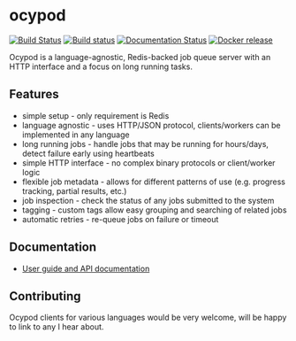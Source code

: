# ocypod

[![Build Status](https://travis-ci.com/davechallis/ocypod.svg?branch=master)](https://travis-ci.com/davechallis/ocypod)
[![Build status](https://ci.appveyor.com/api/projects/status/yi6kac4bn674upn1?svg=true)](https://ci.appveyor.com/project/davechallis/ocypod)
[![Documentation Status](https://readthedocs.org/projects/ocypod/badge/?version=latest)](https://ocypod.readthedocs.io/en/latest/?badge=latest)
[![Docker release](https://img.shields.io/docker/v/davechallis/ocypod?sort=semver)](https://hub.docker.com/r/davechallis/ocypod)


Ocypod is a language-agnostic, Redis-backed job queue server with an HTTP interface and a focus on long running tasks.

## Features

* simple setup - only requirement is Redis
* language agnostic - uses HTTP/JSON protocol, clients/workers can be
  implemented in any language
* long running jobs - handle jobs that may be running for hours/days,
  detect failure early using heartbeats
* simple HTTP interface - no complex binary protocols or client/worker logic
* flexible job metadata - allows for different patterns of use (e.g. progress
  tracking, partial results, etc.)
* job inspection - check the status of any jobs submitted to the system
* tagging - custom tags allow easy grouping and searching of related jobs
* automatic retries - re-queue jobs on failure or timeout

## Documentation

* [User guide and API documentation](https://ocypod.readthedocs.io/en/latest/)

## Contributing

Ocypod clients for various languages would be very welcome, will be happy to link to any I hear about.
